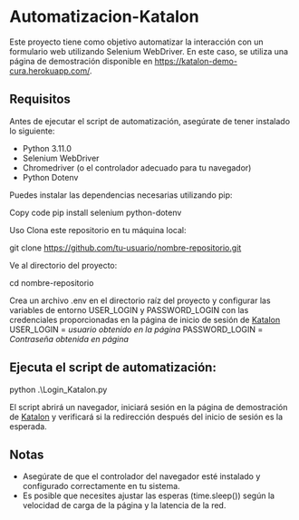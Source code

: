 # Automatizacion-Katalon
Este proyecto tiene como objetivo automatizar la interacción con un formulario web utilizando Selenium WebDriver. En este caso, se utiliza una página de demostración disponible en https://katalon-demo-cura.herokuapp.com/.

## Requisitos
Antes de ejecutar el script de automatización, asegúrate de tener instalado lo siguiente:

- Python 3.11.0
- Selenium WebDriver
- Chromedriver (o el controlador adecuado para tu navegador)
- Python Dotenv

Puedes instalar las dependencias necesarias utilizando pip:

Copy code
pip install selenium python-dotenv


Uso
Clona este repositorio en tu máquina local:

git clone https://github.com/tu-usuario/nombre-repositorio.git

Ve al directorio del proyecto:

cd nombre-repositorio

Crea un archivo .env en el directorio raíz del proyecto y configurar las variables de entorno USER_LOGIN y PASSWORD_LOGIN con las credenciales proporcionadas en la página de inicio de sesión de [Katalon](https://katalon-demo-cura.herokuapp.com/profile.php#login)
USER_LOGIN = _usuario obtenido en la página_
PASSWORD_LOGIN = _Contraseña obtenida en página_

## Ejecuta el script de automatización:

python .\Login_Katalon.py

El script abrirá un navegador, iniciará sesión en la página de demostración de [Katalon](https://katalon-demo-cura.herokuapp.com/) y verificará si la redirección después del inicio de sesión es la esperada.


## Notas

+ Asegúrate de que el controlador del navegador esté instalado y configurado correctamente en tu sistema.
+ Es posible que necesites ajustar las esperas (time.sleep()) según la velocidad de carga de la página y la latencia de la red.
